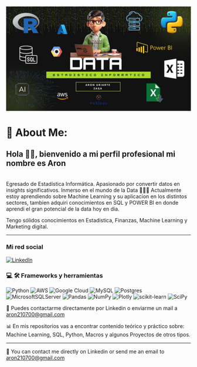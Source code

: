 
![Aron Uriarte - Estadistico Informatico](https://github.com/AronUrza/AUZ/blob/master/GITIMA/AUZ%20UNALM.jpg)


# 🌟 About Me:
## Hola 👋🏻, bienvenido a mi perfil profesional mi nombre es Aron

⁣⁣<br>⁣Egresado de Estadística Informática. Apasionado por convertir datos en insights significativos. Inmerso en el mundo de la Data 
👨🏻‍🔬 Actualmente estoy aprendiendo sobre Machine Learning y su aplicacion en los distintos sectores, tambien adquiri conocimientos en SQL y POWER BI en donde aprendi el gran potencial de la data hoy en dia.

Tengo sólidos conocimientos en Estadistica, Finanzas, Machine Learning y Marketing digital.

---

### Mi red social

[![LinkedIn](https://img.shields.io/badge/LinkedIn-%230077B5.svg?logo=linkedin&logoColor=white)](https://www.linkedin.com/in/aronuriartez/) 

### 💻 🛠 Frameworks y herramientas
![Python](https://img.shields.io/badge/python-3670A0?style=for-the-badge&logo=python&logoColor=ffdd54) ![AWS](https://img.shields.io/badge/AWS-%23FF9900.svg?style=for-the-badge&logo=amazon-aws&logoColor=white) ![Google Cloud](https://img.shields.io/badge/Google%20Cloud-%234285F4.svg?style=for-the-badge&logo=google-cloud&logoColor=white) ![MySQL](https://img.shields.io/badge/mysql-%2300f.svg?style=for-the-badge&logo=mysql&logoColor=white) ![Postgres](https://img.shields.io/badge/postgres-%23316192.svg?style=for-the-badge&logo=postgresql&logoColor=white) ![MicrosoftSQLServer](https://img.shields.io/badge/Microsoft%20SQL%20Sever-CC2927?style=for-the-badge&logo=microsoft%20sql%20server&logoColor=white) ![Pandas](https://img.shields.io/badge/pandas-%23150458.svg?style=for-the-badge&logo=pandas&logoColor=white) ![NumPy](https://img.shields.io/badge/numpy-%23013243.svg?style=for-the-badge&logo=numpy&logoColor=white) ![Plotly](https://img.shields.io/badge/Plotly-%233F4F75.svg?style=for-the-badge&logo=plotly&logoColor=white) ![scikit-learn](https://img.shields.io/badge/scikit--learn-%23F7931E.svg?style=for-the-badge&logo=scikit-learn&logoColor=white) ![SciPy](https://img.shields.io/badge/SciPy-%230C55A5.svg?style=for-the-badge&logo=scipy&logoColor=%white) 


📧 Puedes contactarme directamente por Linkedin o enviarme un mail a aron210700@gmail.com

📊 En mis repositorios vas a encontrar contenido teórico y práctico sobre: Machine Learning, SQL, Python, Macros y algunos Proyectos de otros tipos. 

---


📧 You can contact me directly on Linkedin or send me an email to aron210700@gmail.com



